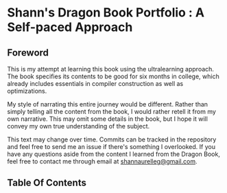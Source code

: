 # Shann's Dragon Book Portfolio : A Self-paced Approach

## Foreword

This is my attempt at learning this book using the ultralearning approach.
The book specifies its contents to be good for six months in college, which
already includes essentials in compiler construction as well as optimizations.

My style of narrating this entire journey would be different. Rather than
simply telling all the content from the book, I would rather retell it 
from my own narrative. This may omit some details in the book, but I hope
it will convey my own true understanding of the subject.

This text may change over time. Commits can be tracked in the repository
and feel free to send me an issue if there's something I overlooked. If you
have any questions aside from the content I learned from the Dragon Book, 
feel free to contact me through email at shannaurelleg@gmail.com.

## Table Of Contents
 


